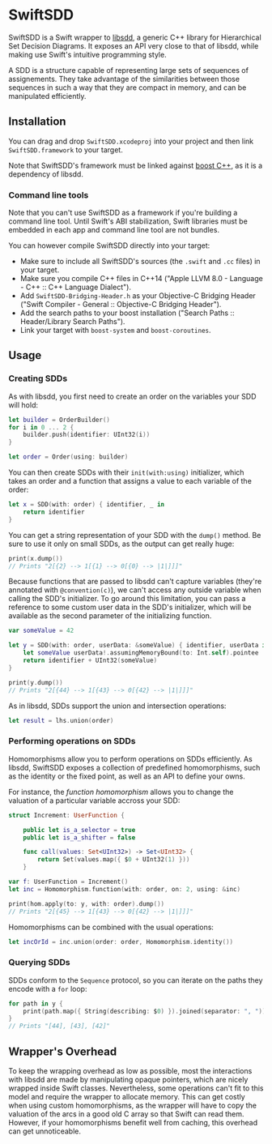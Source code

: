 # SwiftSDD
SwiftSDD is a Swift wrapper to [libsdd](https://github.com/ahamez/libsdd), a generic C++ library for Hierarchical Set Decision Diagrams.
It exposes an API very close to that of libsdd, while making use Swift's intuitive programming style.

A SDD is a structure capable of representing large sets of sequences of assignements.
They take advantage of the similarities between those sequences in such a way that they are compact in memory, and can be manipulated efficiently.

## Installation

You can drag and drop `SwiftSDD.xcodeproj` into your project and then link `SwiftSDD.framework` to your target.

Note that SwiftSDD's framework must be linked against [boost C++](http://www.boost.org), as it is a dependency of libsdd.

### Command line tools

Note that you can't use SwiftSDD as a framework if you're building a command line tool.
Until Swift's ABI stabilization, Swift libraries must be embedded in each app and command line tool are not bundles.

You can however compile SwiftSDD directly into your target:

- Make sure to include all SwiftSDD's sources (the `.swift` and `.cc` files) in your target.
- Make sure you compile C++ files in C++14 ("Apple LLVM 8.0 - Language - C++ :: C++ Language Dialect").
- Add `SwiftSDD-Bridging-Header.h` as your Objective-C Bridging Header ("Swift Compiler - General :: Objective-C Bridging Header").
- Add the search paths to your boost installation ("Search Paths :: Header/Library Search Paths").
- Link your target with `boost-system` and `boost-coroutines`.


## Usage

### Creating SDDs

As with libsdd, you first need to create an order on the variables your SDD will hold:

```swift
let builder = OrderBuilder()
for i in 0 ... 2 {
	builder.push(identifier: UInt32(i))
}

let order = Order(using: builder)
```

You can then create SDDs with their `init(with:using)` initializer, which takes an order and a function that assigns a value to each variable of the order:

```swift
let x = SDD(with: order) { identifier, _ in
	return identifier
}
```

You can get a string representation of your SDD with the `dump()` method.
Be sure to use it only on small SDDs, as the output can get really huge:

```swift
print(x.dump())
// Prints "2[{2} --> 1[{1} --> 0[{0} --> |1|]]]"
```

Because functions that are passed to libsdd can't capture variables (they're annotated with `@convention(c)`), we can't access any outside variable when calling the SDD's initializer.
To go around this limitation, you can pass a reference to some custom user data in the SDD's initializer, which will be available as the second parameter of the initializing function.

```swift
var someValue = 42

let y = SDD(with: order, userData: &someValue) { identifier, userData in
	let someValue userData!.assumingMemoryBound(to: Int.self).pointee
	return identifier + UInt32(someValue)
}

print(y.dump())
// Prints "2[{44} --> 1[{43} --> 0[{42} --> |1|]]]"
```

As in libsdd, SDDs support the union and intersection operations:

```swift
let result = lhs.union(order)
```

### Performing operations on SDDs

Homomorphisms allow you to perform operations on SDDs efficiently.
As libsdd, SwiftSDD exposes a collection of predefined homomorphisms, such as the identity or the fixed point, as well as an API to define your owns.

For instance, the *function homomorphism* allows you to change the valuation of a particular variable accross your SDD:

```swift
struct Increment: UserFunction {

	public let is_a_selector = true
	public let is_a_shifter = false

	func call(values: Set<UInt32>) -> Set<UInt32> {
		return Set(values.map({ $0 + UInt32(1) }))
	}

var f: UserFunction = Increment()
let inc = Homomorphism.function(with: order, on: 2, using: &inc)

print(hom.apply(to: y, with: order).dump())
// Prints "2[{45} --> 1[{43} --> 0[{42} --> |1|]]]"
```

Homomorphisms can be combined with the usual operations:

```swift
let incOrId = inc.union(order: order, Homomorphism.identity())
```

### Querying SDDs

SDDs conform to the `Sequence` protocol, so you can iterate on the paths they encode with a `for` loop:

```swift
for path in y {
	print(path.map({ String(describing: $0) }).joined(separator: ", "))
}
// Prints "[44], [43], [42]"
```

## Wrapper's Overhead

To keep the wrapping overhead as low as possible, most the interactions with libsdd are made by manipulating opaque pointers, which are nicely wrapped inside Swift classes.
Nevertheless, some operations can't fit to this model and require the wrapper to allocate memory.
This can get costly when using custom homomorphisms, as the wrapper will have to copy the valuation of the arcs in a good old C array so that Swift can read them.
However, if your homomorphisms benefit well from caching, this overhead can get unnoticeable.
